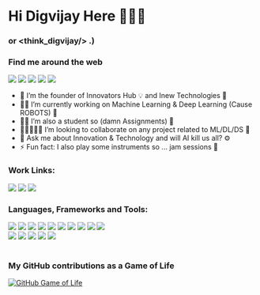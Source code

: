 # Hi Digvijay Here 👋👋👋
### or <think_digvijay/> .)

### Find me around the web
[<img src="https://img.shields.io/badge/twitter-%231DA1F2.svg?&style=for-the-badge&logo=twitter&logoColor=white">](https://twitter.com/think_digvijay)
[<img src="https://img.shields.io/badge/linkedin-%230077B5.svg?&style=for-the-badge&logo=linkedin&logoColor=white">](https://www.linkedin.com/in/23patildigvijay/)
[<img src="https://img.shields.io/badge/instagram-%23E4405F.svg?&style=for-the-badge&logo=instagram&logoColor=white">](https://www.instagram.com/think_digvijay/)
[<img src="https://img.shields.io/badge/facebook-%231877F2.svg?&style=for-the-badge&logo=facebook&logoColor=white">](https://www.facebook.com/think_digvijay)
[<img src="https://img.shields.io/badge/Portfolio-%23000000.svg?&style=for-the-badge">](https://www.think-digvijay.com/)

  
- 🏦 I’m the founder of Innovators Hub 💡 and Inew Technologies 🏢
- 👨‍💻 I’m currently working on Machine Learning & Deep Learning (Cause ROBOTS) 🤖
- 👨‍🎓 I’m also a student so (damn Assignments) 📃
- 👨🏻‍🤝‍👨🏻 I’m looking to collaborate on any project related to ML/DL/DS 🤖
- 💬 Ask me about Innovation & Technology and will AI kill us all? ⚙
- ⚡ Fun fact: I also play some instruments so ... jam sessions 🎸

### Work Links:
[<img src="https://img.shields.io/badge/instagram-%23E4405F.svg?&style=for-the-badge&logo=instagram&logoColor=white">](https://www.instagram.com/innovators_hub/)
[<img src="https://img.shields.io/badge/linkedin-%230077B5.svg?&style=for-the-badge&logo=linkedin&logoColor=white">](https://www.linkedin.com/company/innovators-hub-mitwpu)
[<img src="https://img.shields.io/badge/instagram-%23E4405F.svg?&style=for-the-badge&logo=instagram&logoColor=white">](https://www.instagram.com/inew_technologies/)

### Languages, Frameworks and Tools:
<div display="flex">
  <img src="https://img.shields.io/badge/C++%20-%231572B6.svg?&style=for-the-badge&logo=-C++-&logoColor=white">
  <img src="https://img.shields.io/badge/java%20-%23F05033.svg?&style=for-the-badge&logo=java&logoColor=white">
  <img src="https://img.shields.io/badge/python%20-%231877F2.svg?&style=for-the-badge&logo=python&logoColor=white">
  <img src="https://img.shields.io/badge/Jupyter%20-%23F05033.svg?&style=for-the-badge&logo=Jupyter&logoColor=white">
  <img src="https://img.shields.io/badge/c%20-%2300599C.svg?&style=for-the-badge&logo=c&logoColor=white">
  <img src="https://img.shields.io/badge/git%20-%23F05033.svg?&style=for-the-badge&logo=git&logoColor=white"/>
  <img src="https://img.shields.io/badge/github%20-%23121011.svg?&style=for-the-badge&logo=github&logoColor=white"/>
  <img src="https://img.shields.io/badge/atom%20-%23F05033.svg?&style=for-the-badge&logo=atom&logoColor=white"/>
  <img src="https://img.shields.io/badge/VScode%20-%23121011.svg?&style=for-the-badge&logo=VScode&logoColor=white"/>
  <img src="https://img.shields.io/badge/markdown-%231877F2.svg?&style=for-the-badge&logo=markdown&logoColor=white" /> 
</div>

<div display="flex">
  <img src="https://img.shields.io/badge/TensorFlow%20-%231572B6.svg?&style=for-the-badge&logo=&logoColor=white">
  <img src="https://img.shields.io/badge/Keras%20-%23F05033.svg?&style=for-the-badge&logo=&logoColor=white">
  <img src="https://img.shields.io/badge/OpenCV%20-%231572B6.svg?&style=for-the-badge&logo=&logoColor=white">
  <img src="https://img.shields.io/badge/Sklearn%20-%23121011.svg?&style=for-the-badge&logo=&logoColor=white">
  <img src="https://img.shields.io/badge/Imblearn%20-%23F05033.svg?&style=for-the-badge&logo=&logoColor=white">
</div>
<br/>


### My GitHub contributions as a Game of Life

[![GitHub Game of Life](https://github4life.herokuapp.com/ethomson.gif?z=6)](https://github4life.herokuapp.com/ethomson)



